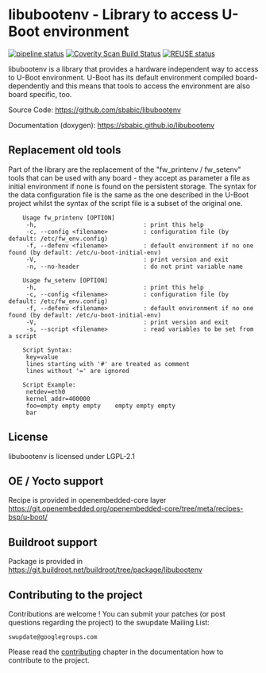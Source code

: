 <!--
SPDX-FileCopyrightText: 2019-2024 Stefano Babic <stefano.babic@swupdate.org>

SPDX-License-Identifier:     LGPL-2.1-or-later
-->
libubootenv - Library to access U-Boot environment
==================================================

[![pipeline status](https://source.denx.de/swupdate/libubootenv/badges/master/pipeline.svg?ignore_skipped=true)](https://source.denx.de/swupdate/libubootenv/-/commits/master)
[![Coverity Scan Build Status](https://scan.coverity.com/projects/21387/badge.svg)](https://scan.coverity.com/projects/21387)
[![REUSE status](https://api.reuse.software/badge/github.com/sbabic/libubootenv)](https://api.reuse.software/info/github.com/sbabic/libubootenv)

libubootenv is a library that provides a hardware independent way to access
to U-Boot environment. U-Boot has its default environment compiled board-dependently
and this means that tools to access the environment are also board specific, too.

Source Code: https://github.com/sbabic/libubootenv

Documentation (doxygen): https://sbabic.github.io/libubootenv

Replacement old tools
---------------------

Part of the library are the replacement of the "fw_printenv / fw_setenv" tools that
can be used with any board - they accept as parameter a file as initial environment if none is found
on the persistent storage. The syntax for the data configuration file is the same as the one
described in the U-Boot project whilst the syntax of the script file is a subset of the original one.

        Usage fw_printenv [OPTION]
         -h,                              : print this help
         -c, --config <filename>          : configuration file (by default: /etc/fw_env.config)
         -f, --defenv <filename>          : default environment if no one found (by default: /etc/u-boot-initial-env)
         -V,                              : print version and exit
         -n, --no-header                  : do not print variable name

        Usage fw_setenv [OPTION]
         -h,                              : print this help
         -c, --config <filename>          : configuration file (by default: /etc/fw_env.config)
         -f, --defenv <filename>          : default environment if no one found (by default: /etc/u-boot-initial-env)
         -V,                              : print version and exit
         -s, --script <filename>          : read variables to be set from a script

        Script Syntax:
         key=value
         lines starting with '#' are treated as comment
         lines without '=' are ignored

        Script Example:
         netdev=eth0
         kernel_addr=400000
         foo=empty empty empty    empty empty empty
         bar

License
-------

libubootenv is licensed under LGPL-2.1

OE / Yocto support
------------------

Recipe is provided in openembedded-core layer https://git.openembedded.org/openembedded-core/tree/meta/recipes-bsp/u-boot/

Buildroot support
-----------------

Package is provided in https://git.buildroot.net/buildroot/tree/package/libubootenv

Contributing to the project
---------------------------

Contributions are welcome !  You can submit your patches (or post questions
regarding the project) to the swupdate Mailing List:

	swupdate@googlegroups.com

Please read the [contributing](http://sbabic.github.io/swupdate/contributing.html)
chapter in the documentation how to contribute to the project.
